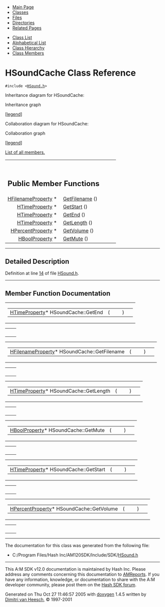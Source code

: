 <div class="tabs">

- [Main Page](index.md)
- <span id="current">[Classes](annotated.md)</span>
- [Files](files.md)
- [Directories](dirs.md)
- [Related Pages](pages.md)

</div>

<div class="tabs">

- [Class List](annotated.md)
- [Alphabetical List](classes.md)
- [Class Hierarchy](hierarchy.md)
- [Class Members](functions.md)

</div>

# HSoundCache Class Reference

`#include <`<a href="HSound_8h-source.md" class="el"><code>HSound.h</code></a>`>`

Inheritance diagram for HSoundCache:

<span class="image placeholder" original-image-src="classHSoundCache__inherit__graph.gif" original-image-title="" border="0" usemap="#HSoundCache__inherit__map">Inheritance graph</span>

\[[legend](graph_legend.md)\]

Collaboration diagram for HSoundCache:

<span class="image placeholder" original-image-src="classHSoundCache__coll__graph.gif" original-image-title="" border="0" usemap="#HSoundCache__coll__map">Collaboration graph</span>

\[[legend](graph_legend.md)\]

[List of all members.](classHSoundCache-members.md)

<table data-border="0" data-cellpadding="0" data-cellspacing="0">
<colgroup>
<col style="width: 50%" />
<col style="width: 50%" />
</colgroup>
<tbody>
<tr>
<td></td>
<td></td>
</tr>
<tr>
<td colspan="2"><br />
&#10;<h2 id="public-member-functions">Public Member Functions</h2></td>
</tr>
<tr>
<td class="memItemLeft" style="text-align: right;" data-nowrap="" data-valign="top"><a href="classHFilenameProperty.md" class="el">HFilenameProperty</a> * </td>
<td class="memItemRight" data-valign="bottom"><a href="classHSoundCache.md#aae45cae1968f399b49319137d3ffa63" class="el">GetFilename</a> ()</td>
</tr>
<tr>
<td class="memItemLeft" style="text-align: right;" data-nowrap="" data-valign="top"><a href="classHTimeProperty.md" class="el">HTimeProperty</a> * </td>
<td class="memItemRight" data-valign="bottom"><a href="classHSoundCache.md#7f60edad14ccca63b1bee8f3a8ad0046" class="el">GetStart</a> ()</td>
</tr>
<tr>
<td class="memItemLeft" style="text-align: right;" data-nowrap="" data-valign="top"><a href="classHTimeProperty.md" class="el">HTimeProperty</a> * </td>
<td class="memItemRight" data-valign="bottom"><a href="classHSoundCache.md#eaea84cb0d49827aebc23dc5ce16d498" class="el">GetEnd</a> ()</td>
</tr>
<tr>
<td class="memItemLeft" style="text-align: right;" data-nowrap="" data-valign="top"><a href="classHTimeProperty.md" class="el">HTimeProperty</a> * </td>
<td class="memItemRight" data-valign="bottom"><a href="classHSoundCache.md#0670dbd645d0e24b7f8f78d5c15d6aca" class="el">GetLength</a> ()</td>
</tr>
<tr>
<td class="memItemLeft" style="text-align: right;" data-nowrap="" data-valign="top"><a href="classHPercentProperty.md" class="el">HPercentProperty</a> * </td>
<td class="memItemRight" data-valign="bottom"><a href="classHSoundCache.md#242326070c4b8450509b25629dd240c1" class="el">GetVolume</a> ()</td>
</tr>
<tr>
<td class="memItemLeft" style="text-align: right;" data-nowrap="" data-valign="top"><a href="classHBoolProperty.md" class="el">HBoolProperty</a> * </td>
<td class="memItemRight" data-valign="bottom"><a href="classHSoundCache.md#1ece682c4864402ff5e9317bc8c5a6c7" class="el">GetMute</a> ()</td>
</tr>
</tbody>
</table>

------------------------------------------------------------------------

<span id="_details"></span>

## Detailed Description

Definition at line <a href="HSound_8h-source.md#l00014" class="el">14</a> of file <a href="HSound_8h-source.md" class="el">HSound.h</a>.

------------------------------------------------------------------------

## Member Function Documentation

<span id="eaea84cb0d49827aebc23dc5ce16d498" class="anchor"></span>

<table class="mdTable" data-cellpadding="2" data-cellspacing="0">
<colgroup>
<col style="width: 100%" />
</colgroup>
<tbody>
<tr>
<td class="mdRow"><table data-cellpadding="0" data-cellspacing="0" data-border="0">
<tbody>
<tr>
<td class="md" data-nowrap="" data-valign="top"><a href="classHTimeProperty.md" class="el">HTimeProperty</a>* HSoundCache::GetEnd</td>
<td class="md" data-valign="top">( </td>
<td class="mdname1" data-valign="top" data-nowrap=""></td>
<td class="md" data-valign="top"> ) </td>
<td class="md" data-nowrap=""></td>
</tr>
</tbody>
</table></td>
</tr>
</tbody>
</table>

|     |     |
|-----|-----|
|     |     |

<span id="aae45cae1968f399b49319137d3ffa63" class="anchor"></span>

<table class="mdTable" data-cellpadding="2" data-cellspacing="0">
<colgroup>
<col style="width: 100%" />
</colgroup>
<tbody>
<tr>
<td class="mdRow"><table data-cellpadding="0" data-cellspacing="0" data-border="0">
<tbody>
<tr>
<td class="md" data-nowrap="" data-valign="top"><a href="classHFilenameProperty.md" class="el">HFilenameProperty</a>* HSoundCache::GetFilename</td>
<td class="md" data-valign="top">( </td>
<td class="mdname1" data-valign="top" data-nowrap=""></td>
<td class="md" data-valign="top"> ) </td>
<td class="md" data-nowrap=""></td>
</tr>
</tbody>
</table></td>
</tr>
</tbody>
</table>

|     |     |
|-----|-----|
|     |     |

<span id="0670dbd645d0e24b7f8f78d5c15d6aca" class="anchor"></span>

<table class="mdTable" data-cellpadding="2" data-cellspacing="0">
<colgroup>
<col style="width: 100%" />
</colgroup>
<tbody>
<tr>
<td class="mdRow"><table data-cellpadding="0" data-cellspacing="0" data-border="0">
<tbody>
<tr>
<td class="md" data-nowrap="" data-valign="top"><a href="classHTimeProperty.md" class="el">HTimeProperty</a>* HSoundCache::GetLength</td>
<td class="md" data-valign="top">( </td>
<td class="mdname1" data-valign="top" data-nowrap=""></td>
<td class="md" data-valign="top"> ) </td>
<td class="md" data-nowrap=""></td>
</tr>
</tbody>
</table></td>
</tr>
</tbody>
</table>

|     |     |
|-----|-----|
|     |     |

<span id="1ece682c4864402ff5e9317bc8c5a6c7" class="anchor"></span>

<table class="mdTable" data-cellpadding="2" data-cellspacing="0">
<colgroup>
<col style="width: 100%" />
</colgroup>
<tbody>
<tr>
<td class="mdRow"><table data-cellpadding="0" data-cellspacing="0" data-border="0">
<tbody>
<tr>
<td class="md" data-nowrap="" data-valign="top"><a href="classHBoolProperty.md" class="el">HBoolProperty</a>* HSoundCache::GetMute</td>
<td class="md" data-valign="top">( </td>
<td class="mdname1" data-valign="top" data-nowrap=""></td>
<td class="md" data-valign="top"> ) </td>
<td class="md" data-nowrap=""></td>
</tr>
</tbody>
</table></td>
</tr>
</tbody>
</table>

|     |     |
|-----|-----|
|     |     |

<span id="7f60edad14ccca63b1bee8f3a8ad0046" class="anchor"></span>

<table class="mdTable" data-cellpadding="2" data-cellspacing="0">
<colgroup>
<col style="width: 100%" />
</colgroup>
<tbody>
<tr>
<td class="mdRow"><table data-cellpadding="0" data-cellspacing="0" data-border="0">
<tbody>
<tr>
<td class="md" data-nowrap="" data-valign="top"><a href="classHTimeProperty.md" class="el">HTimeProperty</a>* HSoundCache::GetStart</td>
<td class="md" data-valign="top">( </td>
<td class="mdname1" data-valign="top" data-nowrap=""></td>
<td class="md" data-valign="top"> ) </td>
<td class="md" data-nowrap=""></td>
</tr>
</tbody>
</table></td>
</tr>
</tbody>
</table>

|     |     |
|-----|-----|
|     |     |

<span id="242326070c4b8450509b25629dd240c1" class="anchor"></span>

<table class="mdTable" data-cellpadding="2" data-cellspacing="0">
<colgroup>
<col style="width: 100%" />
</colgroup>
<tbody>
<tr>
<td class="mdRow"><table data-cellpadding="0" data-cellspacing="0" data-border="0">
<tbody>
<tr>
<td class="md" data-nowrap="" data-valign="top"><a href="classHPercentProperty.md" class="el">HPercentProperty</a>* HSoundCache::GetVolume</td>
<td class="md" data-valign="top">( </td>
<td class="mdname1" data-valign="top" data-nowrap=""></td>
<td class="md" data-valign="top"> ) </td>
<td class="md" data-nowrap=""></td>
</tr>
</tbody>
</table></td>
</tr>
</tbody>
</table>

|     |     |
|-----|-----|
|     |     |

------------------------------------------------------------------------

The documentation for this class was generated from the following file:

- C:/Program Files/Hash Inc/AM120SDK/Include/SDK/<a href="HSound_8h-source.md" class="el">HSound.h</a>

------------------------------------------------------------------------

<span class="small">This A:M SDK v12.0 documentation is maintained by Hash Inc. Please address any comments concerning this documentation to [AMReports](http://www.hash.com/reports). If you have any information, knowledge, or documentation to share with the A:M developer community, please post them on the [Hash SDK forum](http://www.hash.com/forums/index.php?showforum=11).</span>

Generated on Thu Oct 27 11:46:57 2005 with [<span class="image placeholder" original-image-src="doxygen.png" original-image-title="" height="45" width="100" align="middle" border="0">doxygen</span>](http://www.doxygen.org/index.html) 1.4.5 written by [Dimitri van Heesch](mailto:dimitri@stack.nl), © 1997-2001
